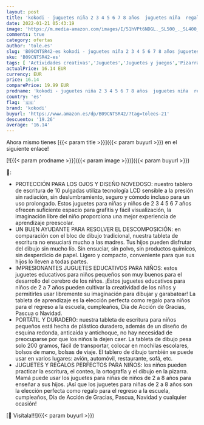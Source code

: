 ```yaml
---
layout: post
title: 'kokodi - juguetes niña 2 3 4 5 6 7 8 años  juguetes niña  regalo niña 2 3 4 5 6 7 8 años Tableta de escritura de 8.5 pulgadas  juguetes educativos del niño del cojín de dibujo para el cumpleaños de la Navidad'
date: 2022-01-21 05:43:19
image: 'https://m.media-amazon.com/images/I/51hVPt6NDGL._SL500_._SL400_.jpg'
comments: true
category: ofertas
author: 'tole.es'
slug: 'B09CNTSR42-es kokodi - juguetes niña 2 3 4 5 6 7 8 años juguetes niña...'
sku: 'B09CNTSR42-es'
tags: [ 'Actividades creativas','Juguetes','Juguetes y juegos','Pizarras mágicas para niños','Pizarras para niños','kokodi','navidad', ]
actualPrice: 16.14 EUR
currency: EUR
price: 16.14
comparePrice: 19.99 EUR
prodname: 'kokodi - juguetes niña 2 3 4 5 6 7 8 años  juguetes niña  regalo niña 2 3 4 5 6 7 8 años Tableta de escritura de 8.5 pulgadas  juguetes educativos del niño del cojín de dibujo para el cumpleaños de la Navidad'
country: 'es'
flag: '🇪🇸'
brand: 'kokodi'
buyurl: 'https://www.amazon.es/dp/B09CNTSR42/?tag=tolees-21'
descuento: '19.26'
average: '16.14'
---
```


Ahora mismo tienes [{{< param title >}}]({{< param buyurl >}}) en el siguiente enlace!

[![{{< param prodname >}}]({{< param image >}})]({{< param buyurl >}})

🔎:

- PROTECCIÓN PARA LOS OJOS Y DISEÑO NOVEDOSO: nuestro tablero de escritura de 10 pulgadas utiliza tecnología LCD sensible a la presión sin radiación, sin deslumbramiento, seguro y cómodo incluso para un uso prolongado. Estos juguetes para niñas y niños de 2 3 4 5 6 7 años ofrecen suficiente espacio para grafitis y fácil visualización, la imaginación libre del niño proporciona una mejor experiencia de aprendizaje preescolar.
- UN BUEN AYUDANTE PARA RESOLVER EL DESCOMPOSICIÓN: en comparación con el bloc de dibujo tradicional, nuestra tableta de escritura no ensuciará mucho a las madres. Tus hijos pueden disfrutar del dibujo sin mucho lío. Sin ensuciar, sin polvo, sin productos químicos, sin desperdicio de papel. Ligero y compacto, conveniente para que sus hijos lo lleven a todas partes.
- IMPRESIONANTES JUGUETES EDUCATIVOS PARA NIÑOS: estos juguetes educativos para niños pequeños son muy buenos para el desarrollo del cerebro de los niños. ¡Estos juguetes educativos para niños de 2 a 7 años pueden cultivar la creatividad de los niños y permitirles usar libremente su imaginación para dibujar y garabatear! La tableta de aprendizaje es la elección perfecta como regalo para niños para el regreso a la escuela, cumpleaños, Día de Acción de Gracias, Pascua o Navidad.
- PORTÁTIL Y DURADERO: nuestra tableta de escritura para niños pequeños está hecha de plástico duradero, además de un diseño de esquina redonda, anticaída y antichoque, no hay necesidad de preocuparse por que los niños la dejen caer. La tableta de dibujo pesa solo 200 gramos, fácil de transportar, colocar en mochilas escolares, bolsos de mano, bolsas de viaje. El tablero de dibujo también se puede usar en varios lugares: avión, automóvil, restaurante, sofá, etc.
- JUGUETES Y REGALOS PERFECTOS PARA NIÑOS: los niños pueden practicar la escritura, el conteo, la ortografía y el dibujo en la pizarra. Mamá puede usar los juguetes para niñas de niños de 2 a 8 años para enseñar a sus hijos. ¡Así que los juguetes para niñas de 2 a 8 años son la elección perfecta como regalo para el regreso a la escuela, cumpleaños, Día de Acción de Gracias, Pascua, Navidad y cualquier ocasión!

[🛒 Visítala!!!]({{< param buyurl >}})
